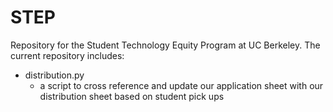 # STEP
Repository for the Student Technology Equity Program at UC Berkeley. The current repository includes:

* distribution.py
  * a script to cross reference and update our application sheet with our distribution sheet based on student pick ups
